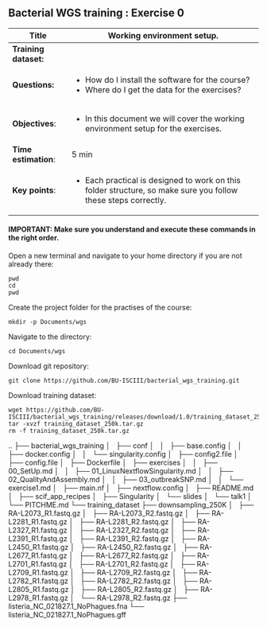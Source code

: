 ## Bacterial WGS training : Exercise 0

|**Title**| Working environment setup.|
|---------|-------------------------------------------|
|**Training dataset:**|  
|**Questions:**| <ul><li>How do I install the software for the course?</li><li>Where do I get the data for the exercises?</li></ul>|
|**Objectives**:|<ul><li>In this document we will cover the working environment setup for the exercises.</li></ul>|  
|**Time estimation**:| 5 min |
|**Key points**:|<ul><li>Each practical is designed to work on this folder structure, so make sure you follow these steps correctly.</li></ul>|

#### IMPORTANT: Make sure you understand and execute these commands in the right order.

Open a new terminal and navigate to your home directory if you are not already there:

```
pwd
cd
pwd
```

Create the project folder for the practises of the course:

```
mkdir -p Documents/wgs
```

Navigate to the directory:

```
cd Documents/wgs
```

Download git repository:

```
git clone https://github.com/BU-ISCIII/bacterial_wgs_training.git
```

Download training dataset:

```
wget https://github.com/BU-ISCIII/bacterial_wgs_training/releases/download/1.0/training_dataset_250k.tar.gz
tar -xvzf training_dataset_250k.tar.gz
rm -f training_dataset_250k.tar.gz
```



..
├── bacterial_wgs_training
│   ├── conf
│   │   ├── base.config
│   │   ├── docker.config
│   │   └── singularity.config
│   ├── config2.file
│   ├── config.file
│   ├── Dockerfile
│   ├── exercises
│   │   ├── 00_SetUp.md
│   │   ├── 01_LinuxNextflowSingularity.md
│   │   ├── 02_QualityAndAssembly.md
│   │   ├── 03_outbreakSNP.md
│   │   └── exercise1.md
│   ├── main.nf
│   ├── nextflow.config
│   ├── README.md
│   ├── scif_app_recipes
│   ├── Singularity
│   └── slides
│       └── talk1
│           └── PITCHME.md
└── training_dataset
    ├── downsampling_250K
    │   ├── RA-L2073_R1.fastq.gz
    │   ├── RA-L2073_R2.fastq.gz
    │   ├── RA-L2281_R1.fastq.gz
    │   ├── RA-L2281_R2.fastq.gz
    │   ├── RA-L2327_R1.fastq.gz
    │   ├── RA-L2327_R2.fastq.gz
    │   ├── RA-L2391_R1.fastq.gz
    │   ├── RA-L2391_R2.fastq.gz
    │   ├── RA-L2450_R1.fastq.gz
    │   ├── RA-L2450_R2.fastq.gz
    │   ├── RA-L2677_R1.fastq.gz
    │   ├── RA-L2677_R2.fastq.gz
    │   ├── RA-L2701_R1.fastq.gz
    │   ├── RA-L2701_R2.fastq.gz
    │   ├── RA-L2709_R1.fastq.gz
    │   ├── RA-L2709_R2.fastq.gz
    │   ├── RA-L2782_R1.fastq.gz
    │   ├── RA-L2782_R2.fastq.gz
    │   ├── RA-L2805_R1.fastq.gz
    │   ├── RA-L2805_R2.fastq.gz
    │   ├── RA-L2978_R1.fastq.gz
    │   └── RA-L2978_R2.fastq.gz
    ├── listeria_NC_021827.1_NoPhagues.fna
    └── listeria_NC_021827.1_NoPhagues.gff

